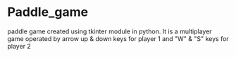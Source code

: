 # Paddle_game
paddle game created using tkinter module in python. It is a multiplayer game operated by arrow up &amp; down keys for player 1 and "W" &amp; "S" keys for player 2
